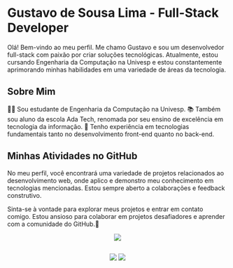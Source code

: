 # Gustavo de Sousa Lima - Full-Stack Developer

Olá! Bem-vindo ao meu perfil. Me chamo Gustavo e sou um desenvolvedor full-stack com paixão por criar soluções tecnológicas. Atualmente, estou cursando Engenharia da Computação na Univesp e estou constantemente aprimorando minhas habilidades em uma variedade de áreas da tecnologia.

## Sobre Mim
👨‍🎓 Sou estudante de Engenharia da Computação na Univesp.
📚 Também sou aluno da escola Ada Tech, renomada por seu ensino de excelência em tecnologia da informação.
🚀 Tenho experiência em tecnologias fundamentais tanto no desenvolvimento front-end quanto no back-end.

## Minhas Atividades no GitHub
No meu perfil, você encontrará uma variedade de projetos relacionados ao desenvolvimento web, onde aplico e demonstro meu conhecimento em tecnologias mencionadas. Estou sempre aberto a colaborações e feedback construtivo.

Sinta-se à vontade para explorar meus projetos e entrar em contato comigo. Estou ansioso para colaborar em projetos desafiadores e aprender com a comunidade do GitHub.👋

<p align="center">
  <a href="https://skillicons.dev">
    <img src="https://skillicons.dev/icons?i=html,css,js,git,mysql,nodejs,react,ts,eclipse,java" />
  </a>
</p>
  
  ##
 
<div align="center"> 
  <a href = "mailto:gustavdesousalima@gmail.com"><img src="https://img.shields.io/badge/-Gmail-%23333?style=for-the-badge&logo=gmail&logoColor=white" target="_blank"></a>
  <a href="https://www.linkedin.com/in/Gustavo-Developer" target="_blank"><img src="https://img.shields.io/badge/-LinkedIn-%230077B5?style=for-the-badge&logo=linkedin&logoColor=white" target="_blank"></a> 
  
</div>
